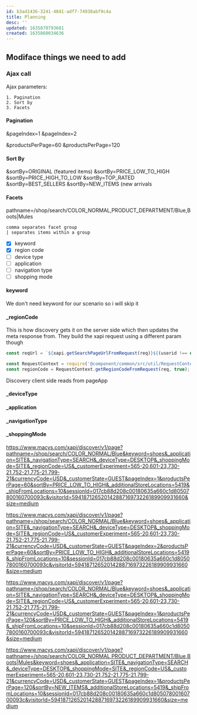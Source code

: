 ```yaml
---
id: b3ad1436-3241-4841-adf7-74938abf9c4a
title: Planning
desc: ''
updated: 1635870793681
created: 1635860034636
---
```


## Modiface things we need to add


### Ajax call

Ajax parameters:

	1. Pagination
	2. Sort by
	3. Facets


#### Pagination

&pageIndex=1
&pageIndex=2

&productsPerPage=60
&productsPerPage=120

#### Sort By

&sortBy=ORIGINAL (featured items)
&sortBy=PRICE_LOW_TO_HIGH
&sortBy=PRICE_HIGH_TO_LOW
&sortBy=TOP_RATED
&sortBy=BEST_SELLERS
&sortBy=NEW_ITEMS (new arrivals

#### Facets

pathname=/shop/search/COLOR_NORMAL,PRODUCT_DEPARTMENT/Blue,Boots|Mules

	comma separates facet group
	| separates items within a group


- [x] keyword
- [x] region code
- [ ] device type
- [ ] application
- [ ] navigation type
- [ ] shopping mode

#### keyword

We don't need keyword for our scenario so i will skip it

#### _regionCode

This is how discovery gets it on the server side which then updates the meta response from. They build the xapi request using a different param though

```javascript
const reqUrl = `${xapi.getSearchPageUrlFromRequest(req)}${(userid !== undefined) ? `&userid=${userid}` : ''}&visitorId=${visitorId}`;
```

```javascript
const RequestContext = require('@component/common/src/util/RequestContext');
const regionCode = RequestContext.getRegionCodeFromRequest(req, true);
```

Discovery client side reads from pageApp

#### _deviceType

#### _application

#### _navigationType

#### _shoppingMode




https://www.macys.com/xapi/discover/v1/page?pathname=/shop/search/COLOR_NORMAL/Blue&keyword=shoes&_application=SITE&_navigationType=SEARCH&_deviceType=DESKTOP&_shoppingMode=SITE&_regionCode=US&_customerExperiment=565-20,601-23,730-21,752-21,775-21,799-21&currencyCode=USD&_customerState=GUEST&pageIndex=1&productsPerPage=60&sortBy=PRICE_LOW_TO_HIGH&_additionalStoreLocations=5419&_shipFromLocations=10&sessionId=017cb88d208c00180635a660c1d80507800160700093c&visitorId=59418712652014288716973226189909931660&size=medium

https://www.macys.com/xapi/discover/v1/page?pathname=/shop/search/COLOR_NORMAL/Blue&keyword=shoes&_application=SITE&_navigationType=SEARCH&_deviceType=DESKTOP&_shoppingMode=SITE&_regionCode=US&_customerExperiment=565-20,601-23,730-21,752-21,775-21,799-21&currencyCode=USD&_customerState=GUEST&pageIndex=2&productsPerPage=60&sortBy=PRICE_LOW_TO_HIGH&_additionalStoreLocations=5419&_shipFromLocations=10&sessionId=017cb88d208c00180635a660c1d80507800160700093c&visitorId=59418712652014288716973226189909931660&size=medium

https://www.macys.com/xapi/discover/v1/page?pathname=/shop/search/COLOR_NORMAL/Blue&keyword=shoes&_application=SITE&_navigationType=SEARCH&_deviceType=DESKTOP&_shoppingMode=SITE&_regionCode=US&_customerExperiment=565-20,601-23,730-21,752-21,775-21,799-21&currencyCode=USD&_customerState=GUEST&pageIndex=1&productsPerPage=120&sortBy=PRICE_LOW_TO_HIGH&_additionalStoreLocations=5419&_shipFromLocations=10&sessionId=017cb88d208c00180635a660c1d80507800160700093c&visitorId=59418712652014288716973226189909931660&size=medium

https://www.macys.com/xapi/discover/v1/page?pathname=/shop/search/COLOR_NORMAL,PRODUCT_DEPARTMENT/Blue,Boots|Mules&keyword=shoes&_application=SITE&_navigationType=SEARCH&_deviceType=DESKTOP&_shoppingMode=SITE&_regionCode=US&_customerExperiment=565-20,601-23,730-21,752-21,775-21,799-21&currencyCode=USD&_customerState=GUEST&pageIndex=1&productsPerPage=120&sortBy=NEW_ITEMS&_additionalStoreLocations=5419&_shipFromLocations=10&sessionId=017cb88d208c00180635a660c1d80507800160700093c&visitorId=59418712652014288716973226189909931660&size=medium